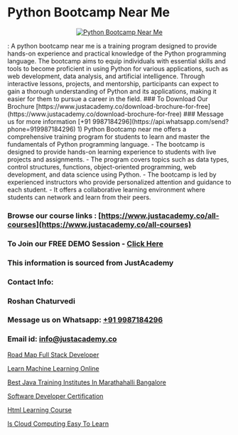 # Python Bootcamp Near Me

<p align="center">
  <a href="https://justacademy.co/course-detail/python-training">
    <img src="https://justacademy.co/storage2/course_image/1709713400_course_image.webp" alt="Python Bootcamp Near Me">
  </a>
</p>
:
A python bootcamp near me is a training program designed to provide hands-on experience and practical knowledge of the Python programming language. The bootcamp aims to equip individuals with essential skills and tools to become proficient in using Python for various applications, such as web development, data analysis, and artificial intelligence. Through interactive lessons, projects, and mentorship, participants can expect to gain a thorough understanding of Python and its applications, making it easier for them to pursue a career in the field. 
### To Download Our Brochure [https://www.justacademy.co/download-brochure-for-free](https://www.justacademy.co/download-brochure-for-free)
### Message us for more information [+91 9987184296](https://api.whatsapp.com/send?phone=919987184296)
1) Python Bootcamp near me offers a comprehensive training program for students to learn and master the fundamentals of Python programming language.
- The bootcamp is designed to provide hands-on learning experience to students with live projects and assignments.
- The program covers topics such as data types, control structures, functions, object-oriented programming, web development, and data science using Python.
- The bootcamp is led by experienced instructors who provide personalized attention and guidance to each student.
- It offers a collaborative learning environment where students can network and learn from their peers.

### Browse our course links : [https://www.justacademy.co/all-courses](https://www.justacademy.co/all-courses) 
### To Join our FREE DEMO Session - [Click Here](https://www.justacademy.co/register-for-course-demo)


### This information is sourced from JustAcademy
### Contact Info:
### Roshan Chaturvedi
### Message us on Whatsapp: [+91 9987184296](https://api.whatsapp.com/send?phone=919987184296)
### Email id: [info@justacademy.co](mailto:info@justacademy.co)
                
[Road Map Full Stack Developer](https://www.linkedin.com/pulse/road-map-full-stack-developer-justacademy-chennai-wdljc?trackingId=7juyouEObaay4C24zTXDBg%3D%3D&lipi=urn%3Ali%3Apage%3Ad_flagship3_company_admin%3BjPw0ei4cQfe0InHd%2FK206Q%3D%3D)

[Learn Machine Learning Online](https://www.linkedin.com/pulse/learn-machine-learning-online-justacademy-beangaluru-koxic?trackingId=%2BQSfh%2BD%2FL1%2FBqTLaYWR%2FPg%3D%3D&lipi=urn%3Ali%3Apage%3Ad_flagship3_company_admin%3Bhb2UV31rSJSFfTYND6hNBw%3D%3D)

[Best Java Training Institutes In Marathahalli Bangalore](https://medium.com/@mahi3106/best-java-training-institutes-in-marathahalli-bangalore-3766377fe585)

[Software Developer Certification](https://medium.com/@namusn/software-developer-certification-aa19ecca8535)

[Html Learning Course](https://justacademyin.github.io/Articles/Html-Learning-Course)

[Is Cloud Computing Easy To Learn](https://justacademyin.github.io/justacademy/is-cloud-computing-easy-to-learn)

